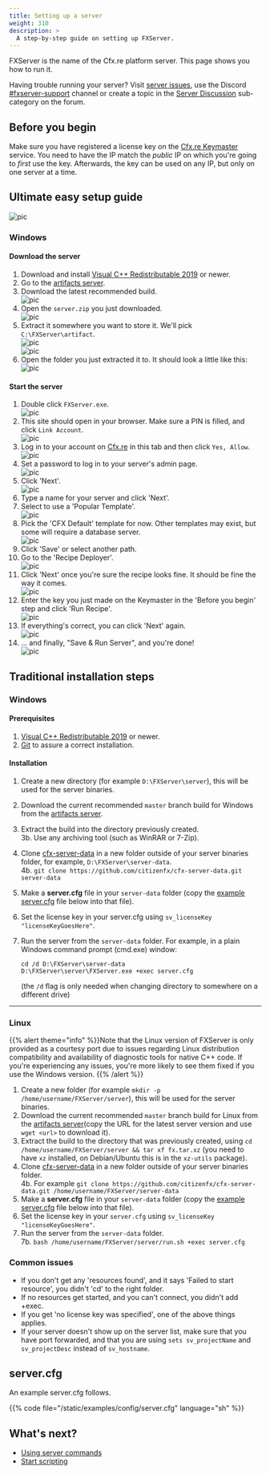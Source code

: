 ```yaml
---
title: Setting up a server
weight: 310
description: >
  A step-by-step guide on setting up FXServer.
---
```


FXServer is the name of the Cfx.re platform server. This page shows you how to run it.

Having trouble running your server? Visit [server issues][server-issues], use the Discord [#fxserver-support][fxserver-support] channel or create a topic in the [Server Discussion][fxserver-support-category] sub-category on the forum.

## Before you begin
Make sure you have registered a license key on the [Cfx.re Keymaster](https://keymaster.fivem.net/) service. You need to have the IP match the *public* IP on which you're going to *first* use the key. Afterwards, the key can be used on any IP, but only on one server at a time.

## Ultimate easy setup guide
![pic](/server-setup/header.png)
### Windows
#### Download the server
1. Download and install [Visual C++ Redistributable 2019][vcredist] or newer.
2. Go to the [artifacts server][windows-artifacts].
3. Download the latest recommended build.<br>
   ![pic](/server-setup/windows-step-2.png)
4. Open the `server.zip` you just downloaded.<br>
   ![pic](/server-setup/windows-step-3.png)
5. Extract it somewhere you want to store it. We'll pick `C:\FXServer\artifact`.<br>
   ![pic](/server-setup/windows-step-4a.png)<br>
   ![pic](/server-setup/windows-step-4b.png)
6. Open the folder you just extracted it to. It should look a little like this:<br>
   ![pic](/server-setup/windows-step-5.png)

#### Start the server
1. Double click `FXServer.exe`.<br>
   ![pic](/server-setup/windows-step2-1.png)
2. This site should open in your browser. Make sure a PIN is filled, and click `Link Account`.<br>
   ![pic](/server-setup/windows-step2-2.png)
3. Log in to your account on [Cfx.re](https://forum.cfx.re/) in this tab and then click `Yes, Allow`.<br>
   ![pic](/server-setup/windows-step2-3.png)
4. Set a password to log in to your server's admin page.<br>
   ![pic](/server-setup/windows-step2-4.png)
5. Click 'Next'.<br>
   ![pic](/server-setup/windows-step2-5.png)
6. Type a name for your server and click 'Next'.
7. Select to use a 'Popular Template'.<br>
   ![pic](/server-setup/windows-step2-7.png)
8. Pick the 'CFX Default' template for now. Other templates may exist, but some will require a database server.<br>
   ![pic](/server-setup/windows-step2-8.png)
9. Click 'Save' or select another path.
10. Go to the 'Recipe Deployer'.<br>
   ![pic](/server-setup/windows-step2-10.png)
11. Click 'Next' once you're sure the recipe looks fine. It should be fine the way it comes.<br>
  ![pic](/server-setup/windows-step2-11.png)
12. Enter the key you just made on the Keymaster in the 'Before you begin' step and click 'Run Recipe'.<br>
   ![pic](/server-setup/windows-step2-12.png)
13. If everything's correct, you can click 'Next' again.<br>
   ![pic](/server-setup/windows-step2-13.png)
14. ... and finally, "Save & Run Server", and you're done!<br>
   ![pic](/server-setup/windows-step2-14.png)

## Traditional installation steps

### Windows

#### Prerequisites
1. [Visual C++ Redistributable 2019][vcredist] or newer.
2. [Git][git-scm] to assure a correct installation.

#### Installation
1. Create a new directory (for example `D:\FXServer\server`), this will be used for the server binaries.
2. Download the current recommended `master` branch build for Windows from the [artifacts server][windows-artifacts].
3. Extract the build into the directory previously created.
  <br>3b. Use any archiving tool (such as WinRAR or 7-Zip).
4. Clone [cfx-server-data][server-data] in a new folder outside of your server binaries folder, for example, `D:\FXServer\server-data`.
  <br>4b. `git clone https://github.com/citizenfx/cfx-server-data.git server-data`
5. Make a **server.cfg** file in your `server-data` folder (copy the [example server.cfg](#servercfg) file below into that file).
6. Set the license key in your server.cfg using `sv_licenseKey "licenseKeyGoesHere"`.
7. Run the server from the `server-data` folder. For example, in a plain Windows command prompt (cmd.exe) window: 
    ```dos
    cd /d D:\FXServer\server-data
    D:\FXServer\server\FXServer.exe +exec server.cfg
    ```

    (the `/d` flag is only needed when changing directory to somewhere on a different drive)

---

### Linux
{{% alert theme="info" %}}Note that the Linux version of FXServer is only provided as a courtesy port due to issues regarding Linux distribution compatibility and availability of diagnostic tools for native C++ code.
If you're experiencing any issues, you're more likely to see them fixed if you use the Windows version.
{{% /alert %}}

1. Create a new folder (for example `mkdir -p /home/username/FXServer/server`), this will be used for the server binaries.
2. Download the current recommended `master` branch build for Linux from the [artifacts server][linux-artifacts](copy the URL for the latest server version and use `wget <url>` to download it).
3. Extract the build to the directory that was previously created, using `cd /home/username/FXServer/server && tar xf fx.tar.xz` (you need to have `xz` installed, on Debian/Ubuntu this is in the `xz-utils` package).
4. Clone [cfx-server-data][server-data] in a new folder outside of your server binaries folder.
  <br>4b. For example `git clone https://github.com/citizenfx/cfx-server-data.git /home/username/FXServer/server-data`
5. Make a **server.cfg** file in your `server-data` folder (copy the [example server.cfg](#servercfg) file below into that file).
6. Set the license key in your `server.cfg` using `sv_licenseKey "licenseKeyGoesHere"`.
7. Run the server from the `server-data` folder.
  <br>7b. `bash /home/username/FXServer/server/run.sh +exec server.cfg`

### Common issues

- If you don't get any 'resources found', and it says 'Failed to start resource', you didn't 'cd' to the right folder.
- If no resources get started, and you can't connect, you didn't add +exec.
- If you get 'no license key was specified', one of the above things applies.
- If your server doesn't show up on the server list, make sure that you have port forwarded, and that you are using `sets sv_projectName` and `sv_projectDesc` instead of `sv_hostname`.

<a name="servercfgexample"></a>

## server.cfg

An example server.cfg follows.

{{%  code file="/static/examples/config/server.cfg" language="sh"  %}}

What's next?
------------

- [Using server commands][server-commands]
- [Start scripting][scripting-introduction]

[windows-artifacts]: https://runtime.fivem.net/artifacts/fivem/build_server_windows/master/
[linux-artifacts]: https://runtime.fivem.net/artifacts/fivem/build_proot_linux/master/
[server-data]: https://github.com/citizenfx/cfx-server-data

[vcredist]: https://aka.ms/vs/16/release/VC_redist.x64.exe
[winrar]: https://www.rarlab.com/download.htm
[7zip]: https://www.7-zip.org/download.html
[git-scm]: https://git-scm.com/download/win

[server-issues]: /docs/support/server-issues
[server-commands]: /docs/server-manual/server-commands
[scripting-introduction]: /docs/scripting-manual/introduction

[fxserver-support]: https://discord.gg/UwvVgsJ
[fxserver-support-category]: https://forum.cfx.re/c/server-development/server-discussion
